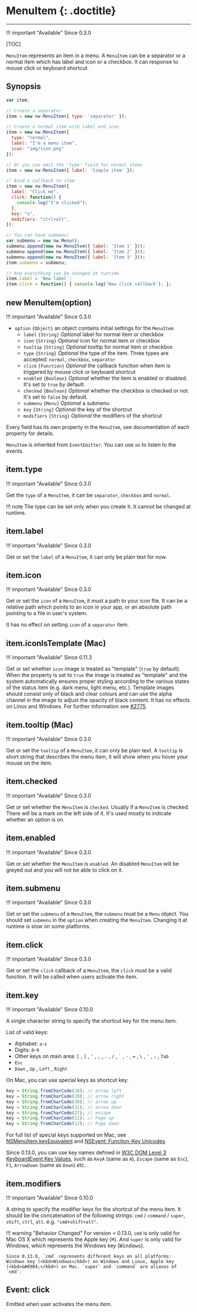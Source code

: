 # MenuItem {: .doctitle}
---

!!! important "Available"
    Since 0.3.0

[TOC]

`MenuItem` represents an item in a menu. A `MenuItem` can be a separator or a normal item which has label and icon or a checkbox. It can response to mouse click or keyboard shortcut.

## Synopsis

```javascript
var item;

// Create a separator
item = new nw.MenuItem({ type: 'separator' });

// Create a normal item with label and icon
item = new nw.MenuItem({
  type: "normal", 
  label: "I'm a menu item",
  icon: "img/icon.png"
});

// Or you can omit the 'type' field for normal items
item = new nw.MenuItem({ label: 'Simple item' });

// Bind a callback to item
item = new nw.MenuItem({
  label: "Click me",
  click: function() {
    console.log("I'm clicked");
  },
  key: "s",
  modifiers: "ctrl+alt",
});

// You can have submenu!
var submenu = new nw.Menu();
submenu.append(new nw.MenuItem({ label: 'Item 1' }));
submenu.append(new nw.MenuItem({ label: 'Item 2' }));
submenu.append(new nw.MenuItem({ label: 'Item 3' }));
item.submenu = submenu;

// And everything can be changed at runtime
item.label = 'New label';
item.click = function() { console.log('New click callback'); };
```

## new MenuItem(option)

!!! important "Available"
    Since 0.3.0

* `option` `{Object}` an object contains initial settings for the `MenuItem`
    - `label` `{String}` _Optional_ label for normal item or checkbox
    - `icon` `{String}` _Optional_ icon for normal item or checkbox
    - `tooltip` `{String}` _Optional_ tooltip for normal item or checkbox
    - `type` `{String}` _Optional_ the type of the item. Three types are accepted: `normal`, `checkbox`, `separator`
    - `click` `{Function}` _Optional_ the callback function when item is triggered by mouse click or keyboard shortcut
    - `enabled` `{Boolean}` _Optional_ whether the item is enabled or disabled. It's set to `true` by default.
    - `checked` `{Boolean}` _Optional_ whether the checkbox is checked or not. It's set to `false` by default.
    - `submenu` `{Menu}` _Optional_ a submenu
    - `key` `{String}` _Optional_ the key of the shortcut
    - `modifiers` `{String}` _Optional_ the modifiers of the shortcut

Every field has its own property in the `MenuItem`, see documentation of each property for details.

`MenuItem` is inherited from `EventEmitter`. You can use `on` to listen to the events.

## item.type

!!! important "Available"
    Since 0.3.0

Get the `type` of a `MenuItem`, it can be `separator`, `checkbox` and `normal`.

!!! note
    The type can be set only when you create it. It cannot be changed at runtime.

## item.label

!!! important "Available"
    Since 0.3.0

Get or set the `label` of a `MenuItem`, it can only be plain text for now.

## item.icon

!!! important "Available"
    Since 0.3.0

Get or set the `icon` of a `MenuItem`, it must a path to your icon file. It can be a relative path which points to an icon in your app, or an absolute path pointing to a file in user's system.

It has no effect on setting `icon` of a `separator` item.

## item.iconIsTemplate (Mac)

!!! important "Available"
    Since 0.11.3

Get or set whether `icon` image is treated as "template" (`true` by default). When the property is set to `true` the image is treated as "template" and the system automatically ensures proper styling according to the various states of the status item (e.g. dark menu, light menu, etc.). Template images should consist only of black and clear colours and can use the alpha channel in the image to adjust the opacity of black content. It has no effects on Linux and Windows. For further information see [#2775](https://github.com/rogerwang/node-webkit/pull/2775).

## item.tooltip (Mac)

!!! important "Available"
    Since 0.3.0

Get or set the `tooltip` of a `MenuItem`, it can only be plain text. A `tooltip` is short string that describes the menu item, it will show when you hover your mouse on the item.

## item.checked

!!! important "Available"
    Since 0.3.0

Get or set whether the `MenuItem` is `checked`. Usually if a `MenuItem` is checked. There will be a mark on the left side of it. It's used mostly to indicate whether an option is on.

## item.enabled

!!! important "Available"
    Since 0.3.0

Get or set whether the `MenuItem` is `enabled`. An disabled `MenuItem` will be greyed out and you will not be able to click on it.

## item.submenu

!!! important "Available"
    Since 0.3.0

Get or set the `submenu` of a `MenuItem`, the `submenu` must be a `Menu` object. You should set `submenu` in the `option` when creating the `MenuItem`. Changing it at runtime is slow on some platforms.

## item.click

!!! important "Available"
    Since 0.3.0

Get or set the `click` callback of a `MenuItem`, the `click` must be a valid function. It will be called when users activate the item.

## item.key

!!! important "Available"
    Since 0.10.0

A single character string to specify the shortcut key for the menu item.

List of valid keys:

* Alphabet: `a`-`z`
* Digits: `0`-`9`
* Other keys on main area: `[` , `]` , `'` , `,` , `.` , `/` , `` ` `` , `-` , `=` , `\` , `'` , `;` , `Tab`
* `Esc`
* `Down` , `Up` , `Left` , `Right`

On Mac, you can use special keys as shortcut key:
```javascript
key = String.fromCharCode(28); // arrow left
key = String.fromCharCode(29); // arrow right
key = String.fromCharCode(30); // arrow up
key = String.fromCharCode(31); // arrow down
key = String.fromCharCode(27); // escape
key = String.fromCharCode(11); // Page up
key = String.fromCharCode(12); // Page down
```
For full list of special keys supported on Mac, see [NSMenuItem.keyEquivalent](https://developer.apple.com/library/mac/documentation/Cocoa/Reference/ApplicationKit/Classes/NSMenuItem_Class/#//apple_ref/occ/instp/NSMenuItem/keyEquivalent) and [NSEvent: Function-Key Unicodes](https://developer.apple.com/library/mac/documentation/Cocoa/Reference/ApplicationKit/Classes/NSEvent_Class/index.html#//apple_ref/doc/constant_group/Function_Key_Unicodes).

Since 0.13.0, you can use key names defined in [W3C DOM Level 3 KeyboardEvent Key Values](http://www.w3.org/TR/DOM-Level-3-Events-key/), such as `KeyA` (same as `A`), `Escape` (same as `Esc`), `F1`, `ArrowDown` (same as `Down`) etc.

## item.modifiers

!!! important "Available"
    Since 0.10.0

A string to specify the modifier keys for the shortcut of the menu item. It should be the concatenation of the following strings: `cmd` / `command` / `super`, `shift`, `ctrl`, `alt`. e.g. `"cmd+shift+alt"`.

!!! warning "Behavior Changed"
    For version < 0.13.0, `cmd` is only valid for Mac OS X which represents the Apple key (<kbd>&#8984;</kbd>). And `super` is only valid for Windows, which represents the Windows key (<kbd>Windows</kbd>).

    Since 0.13.0, `cmd` represents different keys on all platforms: Windows key (<kbd>Windows</kbd>) on Windows and Linux, Apple key (<kbd>&#8984;</kbd>) on Mac. `super` and `command` are aliases of `cmd`.

## Event: click

Emitted when user activates the menu item.

